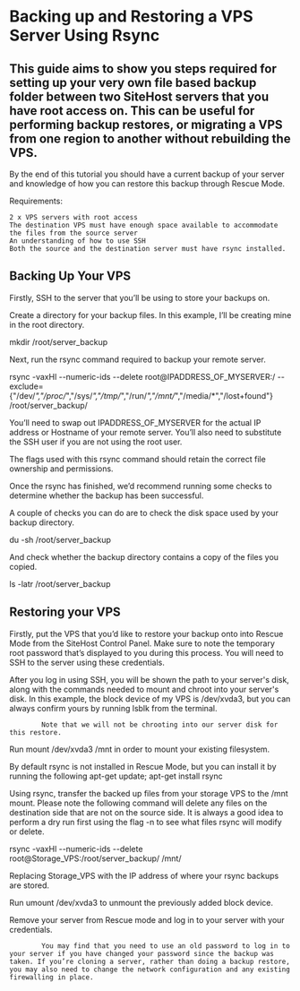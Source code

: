 # Backing up and Restoring a VPS Server Using Rsync

## This guide aims to show you steps required for setting up your very own file based backup folder between two SiteHost servers that you have root access on. This can be useful for performing backup restores, or migrating a VPS from one region to another without rebuilding the VPS.

By the end of this tutorial you should have a current backup of your server and knowledge of how you can restore this backup through Rescue Mode.

Requirements:

    2 x VPS servers with root access
    The destination VPS must have enough space available to accommodate the files from the source server
    An understanding of how to use SSH
    Both the source and the destination server must have rsync installed.

## Backing Up Your VPS

Firstly, SSH to the server that you’ll be using to store your backups on.

Create a directory for your backup files. In this example, I’ll be creating mine in the root directory.

mkdir /root/server_backup

Next, run the rsync command required to backup your remote server.

rsync -vaxHl --numeric-ids --delete root@IPADDRESS_OF_MYSERVER:/ --exclude={"/dev/*","/proc/*","/sys/*","/tmp/*","/run/*","/mnt/*","/media/*","/lost+found"} /root/server_backup/

You’ll need to swap out IPADDRESS_OF_MYSERVER for the actual IP address or Hostname of your remote server. You’ll also need to substitute the SSH user if you are not using the root user.

The flags used with this rsync command should retain the correct file ownership and permissions.

Once the rsync has finished, we’d recommend running some checks to determine whether the backup has been successful.

A couple of checks you can do are to check the disk space used by your backup directory.

du -sh /root/server_backup

And check whether the backup directory contains a copy of the files you copied.

ls -latr /root/server_backup

## Restoring your VPS

Firstly, put the VPS that you’d like to restore your backup onto into Rescue Mode from the SiteHost Control Panel. Make sure to note the temporary root password that’s displayed to you during this process. You will need to SSH to the server using these credentials.

After you log in using SSH, you will be shown the path to your server's disk, along with the commands needed to mount and chroot into your server's disk. In this example, the block device of my VPS is /dev/xvda3, but you can always confirm yours by running lsblk from the terminal.

            Note that we will not be chrooting into our server disk for this restore.

Run mount /dev/xvda3 /mnt in order to mount your existing filesystem.

By default rsync is not installed in Rescue Mode, but you can install it by running the following apt-get update; apt-get install rsync

Using rsync, transfer the backed up files from your storage VPS to the /mnt mount. Please note the following command will delete any files on the destination side that are not on the source side. It is always a good idea to perform a dry run first using the flag -n to see what files rsync will modify or delete.

rsync -vaxHl --numeric-ids --delete root@Storage_VPS:/root/server_backup/ /mnt/

Replacing Storage_VPS with the IP address of where your rsync backups are stored.

Run umount /dev/xvda3 to unmount the previously added block device.

Remove your server from Rescue mode and log in to your server with your credentials.

            You may find that you need to use an old password to log in to your server if you have changed your password since the backup was taken. If you’re cloning a server, rather than doing a backup restore, you may also need to change the network configuration and any existing firewalling in place.

